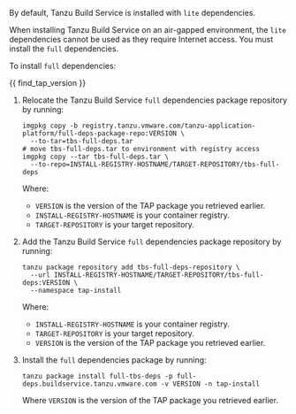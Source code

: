 By default, Tanzu Build Service is installed with `lite` dependencies.

When installing Tanzu Build Service on an air-gapped environment, the `lite` dependencies
cannot be used as they require Internet access.
You must install the `full` dependencies.

To install `full` dependencies:

{{ find_tap_version }}

1. Relocate the Tanzu Build Service `full` dependencies package repository by running:

    ```console
    imgpkg copy -b registry.tanzu.vmware.com/tanzu-application-platform/full-deps-package-repo:VERSION \
      --to-tar=tbs-full-deps.tar
    # move tbs-full-deps.tar to environment with registry access
    imgpkg copy --tar tbs-full-deps.tar \
      --to-repo=INSTALL-REGISTRY-HOSTNAME/TARGET-REPOSITORY/tbs-full-deps
    ```

    Where:

    - `VERSION` is the version of the TAP package you retrieved earlier.
    - `INSTALL-REGISTRY-HOSTNAME` is your container registry.
    - `TARGET-REPOSITORY` is your target repository.

1. Add the Tanzu Build Service `full` dependencies package repository by running:

    ```console
    tanzu package repository add tbs-full-deps-repository \
      --url INSTALL-REGISTRY-HOSTNAME/TARGET-REPOSITORY/tbs-full-deps:VERSION \
      --namespace tap-install
    ```

    Where:

    - `INSTALL-REGISTRY-HOSTNAME` is your container registry.
    - `TARGET-REPOSITORY` is your target repository.
    - `VERSION` is the version of the TAP package you retrieved earlier.

1. Install the `full` dependencies package by running:

    ```console
    tanzu package install full-tbs-deps -p full-deps.buildservice.tanzu.vmware.com -v VERSION -n tap-install
    ```

    Where `VERSION` is the version of the TAP package you retrieved earlier.
